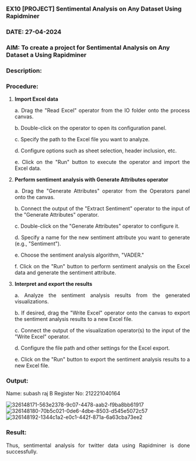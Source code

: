 ### EX10 [PROJECT] Sentimental Analysis on Any Dataset Using Rapidminer
### DATE: 27-04-2024
### AIM: To create a project for Sentimental Analysis on Any Dataset a Using Rapidminer
### Description: 
<div align = "justify">

### Procedure:
1) **Import Excel data**
    <p>a. Drag the "Read Excel" operator from the IO folder onto the process canvas.
    <p>b. Double-click on the operator to open its configuration panel.
    <p>c. Specify the path to the Excel file you want to analyze.
    <p>d. Configure options such as sheet selection, header inclusion, etc.
    <p>e. Click on the "Run" button to execute the operator and import the Excel data.
2) **Perform sentiment analysis with Generate Attributes operator**
    <p>a. Drag the "Generate Attributes" operator from the Operators panel onto the canvas.
    <p>b. Connect the output of the "Extract Sentiment" operator to the input of the "Generate Attributes" operator.
    <p>c. Double-click on the "Generate Attributes" operator to configure it.
    <p>d. Specify a name for the new sentiment attribute you want to generate (e.g., "Sentiment").
    <p>e. Choose the sentiment analysis algorithm, "VADER."
    <p>f. Click on the "Run" button to perform sentiment analysis on the Excel data and generate the sentiment attribute.
3) **Interpret and export the results**
    <p>a. Analyze the sentiment analysis results from the generated visualizations.
    <p>b. If desired, drag the "Write Excel" operator onto the canvas to export the sentiment analysis results to a new Excel file.
    <p>c. Connect the output of the visualization operator(s) to the input of the "Write Excel" operator.
    <p>d. Configure the file path and other settings for the Excel export.
    <p>e. Click on the "Run" button to export the sentiment analysis results to a new Excel file.

### Output:

Name: subash raj B
Register No: 212221040164

![326148171-563e2378-9c07-4478-aab2-f9ba8bb61917](https://github.com/RuchithaReddy28/WDM_EXP10/assets/93427261/a44bba5f-f404-4e78-ab4d-c62212624eb2)
![326148180-70b5c021-0de6-4dbe-8503-d545e5072c57](https://github.com/RuchithaReddy28/WDM_EXP10/assets/93427261/cecbdd5c-72e8-4e3f-a25d-3cf368f27845)
![326148192-1344c1a2-e0c1-442f-871a-6a63cba73ee2](https://github.com/RuchithaReddy28/WDM_EXP10/assets/93427261/d2b25eb2-faf6-433d-b097-5b955a84dbd5)

### Result:
Thus, sentimental analysis for twitter data using Rapidminer is done successfully.
